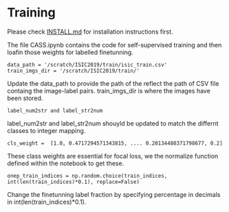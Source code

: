 # Training

Please check [INSTALL.md](INSTALL.md) for installation instructions first.

The file CASS.ipynb contains the code for self-supervised training and then loafin those weights for labelled finetunning.

```
data_path = '/scratch/ISIC2019/train/isic_train.csv'
train_imgs_dir = '/scratch/ISIC2019/train/'

```
Update the data_path to provide the path of the reflect the path of CSV file containg the image-label pairs.
train_imgs_dir is where the images have been stored.

```
label_num2str and label_str2num
```
label_num2str and label_str2num  shouyld be updated to match the differnt classes to integer mapping.

```
cls_weight =  [1.0, 0.4717294571343815, .... 0.20134480371798677, 0.2]
```
These class weights are essential for focal loss, we the normalize function defined within the notebook to get these.

```
onep_train_indices = np.random.choice(train_indices, int(len(train_indices)*0.1), replace=False)
```
Change the finetunning label fraction by specifying percentage in decimals in int(len(train_indices)*0.1).